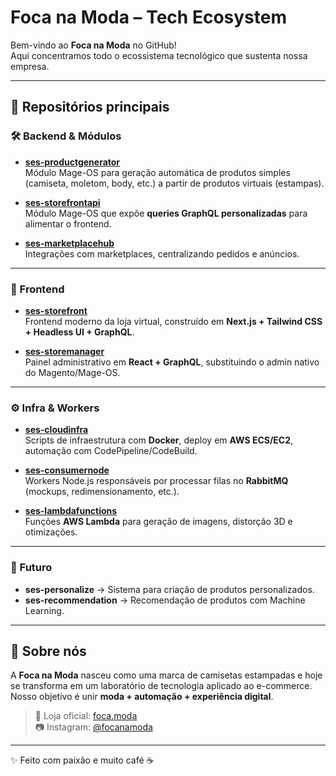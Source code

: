 # Foca na Moda – Tech Ecosystem

Bem-vindo ao **Foca na Moda** no GitHub!  
Aqui concentramos todo o ecossistema tecnológico que sustenta nossa empresa.

---

## 🚀 Repositórios principais

### 🛠 Backend & Módulos
- **[ses-productgenerator](https://github.com/foca-moda/ses-productgenerator)**  
  Módulo Mage-OS para geração automática de produtos simples (camiseta, moletom, body, etc.) a partir de produtos virtuais (estampas).

- **[ses-storefrontapi](https://github.com/foca-moda/ses-storefrontapi)**  
  Módulo Mage-OS que expõe **queries GraphQL personalizadas** para alimentar o frontend.

- **[ses-marketplacehub](https://github.com/foca-moda/ses-markatplacehub)**  
  Integrações com marketplaces, centralizando pedidos e anúncios.

---

### 🎨 Frontend
- **[ses-storefront](https://github.com/foca-moda/ses-storefront)**  
  Frontend moderno da loja virtual, construído em **Next.js + Tailwind CSS + Headless UI + GraphQL**.

- **[ses-storemanager](https://github.com/foca-moda/ses-storemanager)**  
  Painel administrativo em **React + GraphQL**, substituindo o admin nativo do Magento/Mage-OS.

---

### ⚙️ Infra & Workers
- **[ses-cloudinfra](https://github.com/foca-moda/ses-cloudinfra)**  
  Scripts de infraestrutura com **Docker**, deploy em **AWS ECS/EC2**, automação com CodePipeline/CodeBuild.

- **[ses-consumernode](https://github.com/foca-moda/ses-consumernode)**  
  Workers Node.js responsáveis por processar filas no **RabbitMQ** (mockups, redimensionamento, etc.).

- **[ses-lambdafunctions](https://github.com/foca-moda/ses-lambdafunctions)**  
  Funções **AWS Lambda** para geração de imagens, distorção 3D e otimizações.

---

### 🔮 Futuro
- **ses-personalize** → Sistema para criação de produtos personalizados.  
- **ses-recommendation** → Recomendação de produtos com Machine Learning.  

---

## 🖤 Sobre nós
A **Foca na Moda** nasceu como uma marca de camisetas estampadas e hoje se transforma em um laboratório de tecnologia aplicado ao e-commerce.  
Nosso objetivo é unir **moda + automação + experiência digital**.

> 🔗 Loja oficial: [foca.moda](https://foca.moda)  
> 📷 Instagram: [@focanamoda](https://instagram.com/focanamoda)

---
✨ Feito com paixão e muito café ☕
